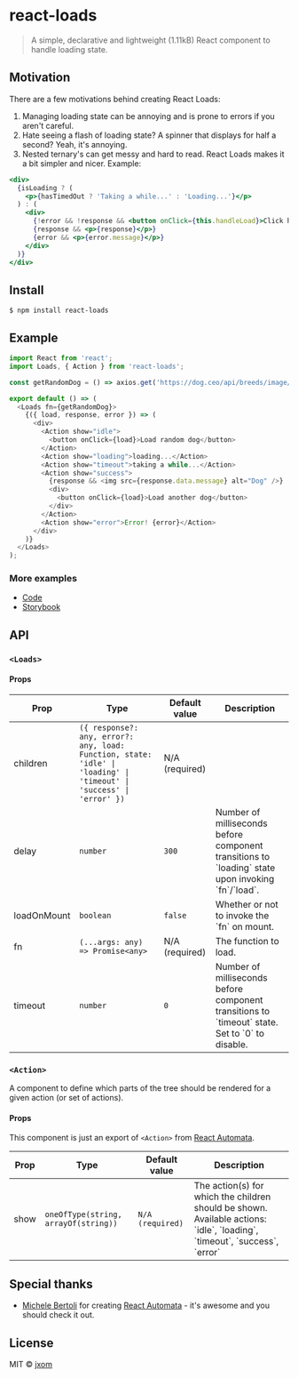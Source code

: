 # react-loads

> A simple, declarative and lightweight (1.11kB) React component to handle loading state.

## Motivation

There are a few motivations behind creating React Loads:

1. Managing loading state can be annoying and is prone to errors if you aren't careful.
2. Hate seeing a flash of loading state? A spinner that displays for half a second? Yeah, it's annoying.
3. Nested ternary's can get messy and hard to read. React Loads makes it a bit simpler and nicer. Example:

```jsx
<div>
  {isLoading ? (
    <p>{hasTimedOut ? 'Taking a while...' : 'Loading...'}</p>
  ) : (
    <div>
      {!error && !response && <button onClick={this.handleLoad}>Click here to load!</button>}
      {response && <p>{response}</p>}
      {error && <p>{error.message}</p>}
    </div>
  )}
</div>
```

## Install

```
$ npm install react-loads
```

## Example

```js
import React from 'react';
import Loads, { Action } from 'react-loads';

const getRandomDog = () => axios.get('https://dog.ceo/api/breeds/image/random');

export default () => (
  <Loads fn={getRandomDog}>
    {({ load, response, error }) => (
      <div>
        <Action show="idle">
          <button onClick={load}>Load random dog</button>
        </Action>
        <Action show="loading">loading...</Action>
        <Action show="timeout">taking a while...</Action>
        <Action show="success">
          {response && <img src={response.data.message} alt="Dog" />}
          <div>
            <button onClick={load}>Load another dog</button>
          </div>
        </Action>
        <Action show="error">Error! {error}</Action>
      </div>
    )}
  </Loads>
);
```

### More examples

- [Code](./src/__stories__/index.stories.js)
- [Storybook](https://jxom.github.io/react-loads/)

## API

### `<Loads>`

#### Props

<table>
<thead><tr><th>Prop</th><th>Type</th><th>Default value</th><th>Description</th></tr></thead>
<tbody>
  <tr><td>  children </td><td><code>({ response?: any, error?: any, load: Function, state: 'idle' | 'loading' | 'timeout' | 'success' | 'error' })</code></td><td>N/A (required)</td> <td></td></tr>
  <tr><td>  delay </td><td><code>number</code></td><td><code>300</code></td> <td>Number of milliseconds before component transitions to `loading` state upon invoking `fn`/`load`.</td></tr>
  <tr><td>  loadOnMount </td><td><code>boolean</code></td><td><code>false</code></td> <td>Whether or not to invoke the `fn` on mount.</td></tr>
  <tr><td>  fn </td><td><code>(...args: any) => Promise&lt;any&gt;</code></td><td>N/A (required)</td> <td>The function to load.</td></tr>
  <tr><td>  timeout </td><td><code>number</code></td><td><code>0</code></td> <td>Number of milliseconds before component transitions to `timeout` state. Set to `0` to disable.</td></tr>
</tbody>
</table>

### `<Action>`

A component to define which parts of the tree should be rendered for a given action (or set of actions).

#### Props

This component is just an export of `<Action>` from [React Automata](https://github.com/MicheleBertoli/react-automata#action-).

<table>
<thead><tr><th>Prop</th><th>Type</th><th>Default value</th><th>Description</th></tr></thead>
<tbody>
  <tr><td>show</td><td><code>oneOfType(string, arrayOf(string))</code></td><td><code>N/A (required)</code></td> <td>The action(s) for which the children should be shown. Available actions: `idle`, `loading`, `timeout`, `success`, `error`</td></tr>
</tbody>
</table>

## Special thanks

- [Michele Bertoli](https://github.com/MicheleBertoli) for creating [React Automata](https://github.com/MicheleBertoli/react-automata) - it's awesome and you should check it out.

## License

MIT © [jxom](http://jxom.io)
